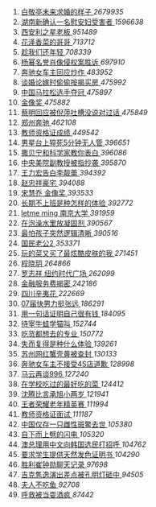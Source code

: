 1. [ 白敬亭未来求婚的样子 ](https://s.weibo.com/weibo?q=%23%E7%99%BD%E6%95%AC%E4%BA%AD%E6%9C%AA%E6%9D%A5%E6%B1%82%E5%A9%9A%E7%9A%84%E6%A0%B7%E5%AD%90%23&Refer=top) *2679935*
1. [ 湖南新确认一名慰安妇受害者 ](https://s.weibo.com/weibo?q=%E6%B9%96%E5%8D%97%E6%96%B0%E7%A1%AE%E8%AE%A4%E4%B8%80%E5%90%8D%E6%85%B0%E5%AE%89%E5%A6%87%E5%8F%97%E5%AE%B3%E8%80%85&Refer=top) *1596638*
1. [ 西安利之星老板 ](https://s.weibo.com/weibo?q=%23%E8%A5%BF%E5%AE%89%E5%88%A9%E4%B9%8B%E6%98%9F%E8%80%81%E6%9D%BF%23&Refer=top) *951489*
1. [ 花泽香菜的哥哥 ](https://s.weibo.com/weibo?q=%E8%8A%B1%E6%B3%BD%E9%A6%99%E8%8F%9C%E7%9A%84%E5%93%A5%E5%93%A5&Refer=top) *713712*
1. [ 趁我们还年轻 ](https://s.weibo.com/weibo?q=%E8%B6%81%E6%88%91%E4%BB%AC%E8%BF%98%E5%B9%B4%E8%BD%BB&Refer=top) *708339*
1. [ 杨幂名誉肖像侵权案胜诉 ](https://s.weibo.com/weibo?q=%23%E6%9D%A8%E5%B9%82%E5%90%8D%E8%AA%89%E8%82%96%E5%83%8F%E4%BE%B5%E6%9D%83%E6%A1%88%E8%83%9C%E8%AF%89%23&Refer=top) *697910*
1. [ 奔驰女车主回应炒作 ](https://s.weibo.com/weibo?q=%23%E5%A5%94%E9%A9%B0%E5%A5%B3%E8%BD%A6%E4%B8%BB%E5%9B%9E%E5%BA%94%E7%82%92%E4%BD%9C%23&Refer=top) *483952*
1. [ 谈婚论嫁时偷偷按揭买房 ](https://s.weibo.com/weibo?q=%23%E8%B0%88%E5%A9%9A%E8%AE%BA%E5%AB%81%E6%97%B6%E5%81%B7%E5%81%B7%E6%8C%89%E6%8F%AD%E4%B9%B0%E6%88%BF%23&Refer=top) *475992*
1. [ 中国马拉松选手夺冠 ](https://s.weibo.com/weibo?q=%23%E4%B8%AD%E5%9B%BD%E9%A9%AC%E6%8B%89%E6%9D%BE%E9%80%89%E6%89%8B%E5%A4%BA%E5%86%A0%23&Refer=top) *475897*
1. [ 金像奖 ](https://s.weibo.com/weibo?q=%E9%87%91%E5%83%8F%E5%A5%96&Refer=top) *475882*
1. [ 蔡明回应被倪萍吐槽没说对过话 ](https://s.weibo.com/weibo?q=%23%E8%94%A1%E6%98%8E%E5%9B%9E%E5%BA%94%E8%A2%AB%E5%80%AA%E8%90%8D%E5%90%90%E6%A7%BD%E6%B2%A1%E8%AF%B4%E5%AF%B9%E8%BF%87%E8%AF%9D%23&Refer=top) *475849*
1. [ 郑州奔驰 ](https://s.weibo.com/weibo?q=%23%E9%83%91%E5%B7%9E%E5%A5%94%E9%A9%B0%23&Refer=top) *462108*
1. [ 教师资格证成绩 ](https://s.weibo.com/weibo?q=%23%E6%95%99%E5%B8%88%E8%B5%84%E6%A0%BC%E8%AF%81%E6%88%90%E7%BB%A9%23&Refer=top) *449542*
1. [ 男星台上猝死5分钟无人管 ](https://s.weibo.com/weibo?q=%23%E7%94%B7%E6%98%9F%E5%8F%B0%E4%B8%8A%E7%8C%9D%E6%AD%BB5%E5%88%86%E9%92%9F%E6%97%A0%E4%BA%BA%E7%AE%A1%23&Refer=top) *396651*
1. [ 撒贝宁和科学家教你表白 ](https://s.weibo.com/weibo?q=%23%E6%92%92%E8%B4%9D%E5%AE%81%E5%92%8C%E7%A7%91%E5%AD%A6%E5%AE%B6%E6%95%99%E4%BD%A0%E8%A1%A8%E7%99%BD%23&Refer=top) *396086*
1. [ 中央美院副教授被指抄袭 ](https://s.weibo.com/weibo?q=%23%E4%B8%AD%E5%A4%AE%E7%BE%8E%E9%99%A2%E5%89%AF%E6%95%99%E6%8E%88%E8%A2%AB%E6%8C%87%E6%8A%84%E8%A2%AD%23&Refer=top) *395870*
1. [ 王力宏告白李靓蕾 ](https://s.weibo.com/weibo?q=%23%E7%8E%8B%E5%8A%9B%E5%AE%8F%E5%91%8A%E7%99%BD%E6%9D%8E%E9%9D%93%E8%95%BE%23&Refer=top) *394392*
1. [ 赵忠祥豪宅 ](https://s.weibo.com/weibo?q=%23%E8%B5%B5%E5%BF%A0%E7%A5%A5%E8%B1%AA%E5%AE%85%23&Refer=top) *394088*
1. [ 宋慧乔 金像奖 ](https://s.weibo.com/weibo?q=%E5%AE%8B%E6%85%A7%E4%B9%94%20%E9%87%91%E5%83%8F%E5%A5%96&Refer=top) *393533*
1. [ 长期不上班是种怎样的体验 ](https://s.weibo.com/weibo?q=%23%E9%95%BF%E6%9C%9F%E4%B8%8D%E4%B8%8A%E7%8F%AD%E6%98%AF%E7%A7%8D%E6%80%8E%E6%A0%B7%E7%9A%84%E4%BD%93%E9%AA%8C%23&Refer=top) *392772*
1. [ letme ming 南京大学 ](https://s.weibo.com/weibo?q=letme%20ming%20%E5%8D%97%E4%BA%AC%E5%A4%A7%E5%AD%A6&Refer=top) *391959*
1. [ 在泡澡水里放凝固剂 ](https://s.weibo.com/weibo?q=%E5%9C%A8%E6%B3%A1%E6%BE%A1%E6%B0%B4%E9%87%8C%E6%94%BE%E5%87%9D%E5%9B%BA%E5%89%82&Refer=top) *390567*
1. [ 最怕孩子突然逻辑清晰 ](https://s.weibo.com/weibo?q=%23%E6%9C%80%E6%80%95%E5%AD%A9%E5%AD%90%E7%AA%81%E7%84%B6%E9%80%BB%E8%BE%91%E6%B8%85%E6%99%B0%23&Refer=top) *390516*
1. [ 国民老公2 ](https://s.weibo.com/weibo?q=%23%E5%9B%BD%E6%B0%91%E8%80%81%E5%85%AC2%23&Refer=top) *353371*
1. [ 玩的菜又买了最炫酷皮肤的我 ](https://s.weibo.com/weibo?q=%23%E7%8E%A9%E7%9A%84%E8%8F%9C%E5%8F%88%E4%B9%B0%E4%BA%86%E6%9C%80%E7%82%AB%E9%85%B7%E7%9A%AE%E8%82%A4%E7%9A%84%E6%88%91%23&Refer=top) *271451*
1. [ 程晓玥 ](https://s.weibo.com/weibo?q=%E7%A8%8B%E6%99%93%E7%8E%A5&Refer=top) *264866*
1. [ 罗志祥 纽约时代广场 ](https://s.weibo.com/weibo?q=%E7%BD%97%E5%BF%97%E7%A5%A5%20%E7%BA%BD%E7%BA%A6%E6%97%B6%E4%BB%A3%E5%B9%BF%E5%9C%BA&Refer=top) *262099*
1. [ 金融服务费揭密 ](https://s.weibo.com/weibo?q=%23%E9%87%91%E8%9E%8D%E6%9C%8D%E5%8A%A1%E8%B4%B9%E6%8F%AD%E5%AF%86%23&Refer=top) *242186*
1. [ 四川辛夷花 ](https://s.weibo.com/weibo?q=%E5%9B%9B%E5%B7%9D%E8%BE%9B%E5%A4%B7%E8%8A%B1&Refer=top) *222669*
1. [ 07届快男力挺张远 ](https://s.weibo.com/weibo?q=%2307%E5%B1%8A%E5%BF%AB%E7%94%B7%E5%8A%9B%E6%8C%BA%E5%BC%A0%E8%BF%9C%23&Refer=top) *186291*
1. [ 用一句话证明自己很有钱 ](https://s.weibo.com/weibo?q=%23%E7%94%A8%E4%B8%80%E5%8F%A5%E8%AF%9D%E8%AF%81%E6%98%8E%E8%87%AA%E5%B7%B1%E5%BE%88%E6%9C%89%E9%92%B1%23&Refer=top) *184095*
1. [ 待宰牛蛙学猫叫 ](https://s.weibo.com/weibo?q=%23%E5%BE%85%E5%AE%B0%E7%89%9B%E8%9B%99%E5%AD%A6%E7%8C%AB%E5%8F%AB%23&Refer=top) *152744*
1. [ 吃货都想去的专业 ](https://s.weibo.com/weibo?q=%23%E5%90%83%E8%B4%A7%E9%83%BD%E6%83%B3%E5%8E%BB%E7%9A%84%E4%B8%93%E4%B8%9A%23&Refer=top) *150772*
1. [ 失而复得是种什么体验 ](https://s.weibo.com/weibo?q=%23%E5%A4%B1%E8%80%8C%E5%A4%8D%E5%BE%97%E6%98%AF%E7%A7%8D%E4%BB%80%E4%B9%88%E4%BD%93%E9%AA%8C%23&Refer=top) *139261*
1. [ 苏州网红蟹壳黄被查封 ](https://s.weibo.com/weibo?q=%23%E8%8B%8F%E5%B7%9E%E7%BD%91%E7%BA%A2%E8%9F%B9%E5%A3%B3%E9%BB%84%E8%A2%AB%E6%9F%A5%E5%B0%81%23&Refer=top) *130133*
1. [ 奔驰女车主不接受4S店道歉 ](https://s.weibo.com/weibo?q=%23%E5%A5%94%E9%A9%B0%E5%A5%B3%E8%BD%A6%E4%B8%BB%E4%B8%8D%E6%8E%A5%E5%8F%974S%E5%BA%97%E9%81%93%E6%AD%89%23&Refer=top) *128998*
1. [ 马云再谈996 ](https://s.weibo.com/weibo?q=%23%E9%A9%AC%E4%BA%91%E5%86%8D%E8%B0%88996%23&Refer=top) *127240*
1. [ 在学校吃过的最好吃的菜 ](https://s.weibo.com/weibo?q=%23%E5%9C%A8%E5%AD%A6%E6%A0%A1%E5%90%83%E8%BF%87%E7%9A%84%E6%9C%80%E5%A5%BD%E5%90%83%E7%9A%84%E8%8F%9C%23&Refer=top) *124412*
1. [ 沈腾比言承旭小两岁 ](https://s.weibo.com/weibo?q=%23%E6%B2%88%E8%85%BE%E6%AF%94%E8%A8%80%E6%89%BF%E6%97%AD%E5%B0%8F%E4%B8%A4%E5%B2%81%23&Refer=top) *121941*
1. [ 王者荣耀老年精英赛 ](https://s.weibo.com/weibo?q=%23%E7%8E%8B%E8%80%85%E8%8D%A3%E8%80%80%E8%80%81%E5%B9%B4%E7%B2%BE%E8%8B%B1%E8%B5%9B%23&Refer=top) *111994*
1. [ 教师资格证面试 ](https://s.weibo.com/weibo?q=%E6%95%99%E5%B8%88%E8%B5%84%E6%A0%BC%E8%AF%81%E9%9D%A2%E8%AF%95&Refer=top) *111187*
1. [ 中国仅存一只雌性斑鳖去世 ](https://s.weibo.com/weibo?q=%23%E4%B8%AD%E5%9B%BD%E4%BB%85%E5%AD%98%E4%B8%80%E5%8F%AA%E9%9B%8C%E6%80%A7%E6%96%91%E9%B3%96%E5%8E%BB%E4%B8%96%23&Refer=top) *105380*
1. [ 自下而上劈的闪电 ](https://s.weibo.com/weibo?q=%E8%87%AA%E4%B8%8B%E8%80%8C%E4%B8%8A%E5%8A%88%E7%9A%84%E9%97%AA%E7%94%B5&Refer=top) *105320*
1. [ 澳总理用中文向韩国选民打招呼 ](https://s.weibo.com/weibo?q=%E6%BE%B3%E6%80%BB%E7%90%86%E7%94%A8%E4%B8%AD%E6%96%87%E5%90%91%E9%9F%A9%E5%9B%BD%E9%80%89%E6%B0%91%E6%89%93%E6%8B%9B%E5%91%BC&Refer=top) *104762*
1. [ 要求学生提供天然发色证明书 ](https://s.weibo.com/weibo?q=%23%E8%A6%81%E6%B1%82%E5%AD%A6%E7%94%9F%E6%8F%90%E4%BE%9B%E5%A4%A9%E7%84%B6%E5%8F%91%E8%89%B2%E8%AF%81%E6%98%8E%E4%B9%A6%23&Refer=top) *104290*
1. [ 胜利崔钟勋聊天记录 ](https://s.weibo.com/weibo?q=%23%E8%83%9C%E5%88%A9%E5%B4%94%E9%92%9F%E5%8B%8B%E8%81%8A%E5%A4%A9%E8%AE%B0%E5%BD%95%23&Refer=top) *97698*
1. [ 吉克隽逸演出差点被孔明灯砸中 ](https://s.weibo.com/weibo?q=%23%E5%90%89%E5%85%8B%E9%9A%BD%E9%80%B8%E6%BC%94%E5%87%BA%E5%B7%AE%E7%82%B9%E8%A2%AB%E5%AD%94%E6%98%8E%E7%81%AF%E7%A0%B8%E4%B8%AD%23&Refer=top) *94505*
1. [ 夫人不吃鱼 ](https://s.weibo.com/weibo?q=%23%E5%A4%AB%E4%BA%BA%E4%B8%8D%E5%90%83%E9%B1%BC%23&Refer=top) *92708*
1. [ 呼救被当耍酒疯 ](https://s.weibo.com/weibo?q=%E5%91%BC%E6%95%91%E8%A2%AB%E5%BD%93%E8%80%8D%E9%85%92%E7%96%AF&Refer=top) *87442*